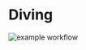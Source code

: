 # Diving
![example workflow](https://github.com/slaclau/Diving/.github/workflows/gradle.yml/badge.svg)
